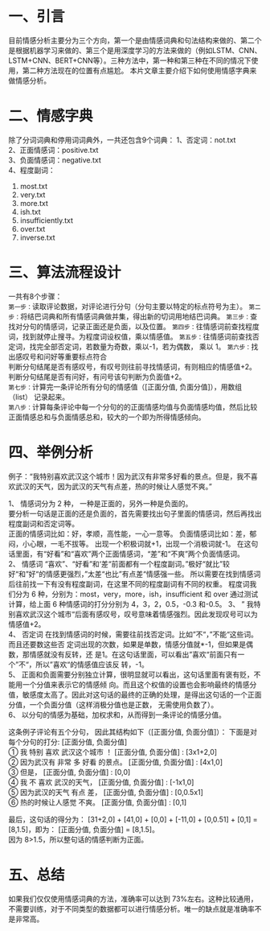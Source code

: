 # 一、引言
目前情感分析主要分为三个方向，第一个是由情感词典和句法结构来做的、第二个是根据机器学习来做的、第三个是用深度学习的方法来做的（例如LSTM、CNN、LSTM+CNN、BERT+CNN等）。三种方法中，第一种和第三种在不同的情况下使用，第二种方法现在的位置有点尴尬。
本片文章主要介绍下如何使用情感字典来做情感分析。

# 二、情感字典
除了分词词典和停用词词典外，一共还包含9个词典：
1、否定词：not.txt  
2、正面情感词：positive.txt  
3、负面情感词：negative.txt  
4、程度副词：  
1) most.txt  
2) very.txt  
3) more.txt  
4) ish.txt  
5) insufficiently.txt  
6) over.txt  
7) inverse.txt  

# 三、算法流程设计
一共有8个步骤：  
`第一步：`读取评论数据，对评论进行分句（分句主要以特定的标点符号为主）。
`第二步：`将结巴词典和所有情感词典做并集，得出新的切词用地结巴词典。
`第三步：`查找对分句的情感词，记录正面还是负面，以及位置。
`第四步：`往情感词前查找程度词，找到就停止搜寻。为程度词设权值，乘以情感值。
`第五步：`往情感词前查找否定词，找完全部否定词，若数量为奇数，乘以-1，若为偶数， 乘以 1。
`第六步：`找出感叹号和问好等重要标点符合  
判断分句结尾是否有感叹号，有叹号则往前寻找情感词，有则相应的情感值+2。  
判断分句结尾是否有问好，有问号该句判断为负面值+2。  
`第七步：`计算完一条评论所有分句的情感值（[正面分值, 负面分值]），用数组（list） 记录起来。  
`第八步：`计算每条评论中每一个分句的的正面情感均值与负面情感均值，然后比较正面情感总和与负面情感总和，较大的一个即为所得情感倾向。  

# 四、举例分析
例子：“我特别喜欢武汉这个城市！因为武汉有非常多好看的景点。但是，我不喜欢武汉的天气，因为武汉的天气有点差，热的时候让人感觉不爽。”

1、 情感词分为 2 种， 一种是正面的，另外一种是负面的。  
要分析一句话是正面的还是负面的，首先需要找出句子里面的情感词，然后再找出程度副词和否定词等。  
正面的情感词比如：好，孝顺，高性能，一心一意等。 负面情感词比如：差，郁闷，小心眼，一毛不拔等。 出现一个积极词就+1，出现一个消极词就-1。 在这句话里面，有“好看”和“喜欢”两个正面情感词，“差”和“不爽”两个负面情感词。  
2、 情感词 “喜欢”、“好看”和‘差“前面都有一个程度副词。”极好“就比”较好“和”好“的情感更强烈，”太差“也比”有点差“情感强一些。 所以需要在找到情感词后往前找一下有没有程度副词，在这里不同的程度副词有不同的权重。 程度词我们分为 6 种，分别为：most，very，more，ish，insufficient 和 over 通过测试计算，给上面 6 种情感词的打分分别为 4，3，2，0.5，-0.3 和-0.5。
3、 ” 我特别喜欢武汉这个城市“后面有感叹号，叹号意味着情感强烈。因此发现叹号可以为情感值+2。  
4、 否定词 在找到情感词的时候，需要往前找否定词。比如”不“，”不能“这些词。而且还要数这些否 定词出现的次数，如果是单数，情感分值就*-1，但如果是偶数，那情感就没有反转，还 是1。在这句话里面，可以看出”喜欢“前面只有一个”不“，所以”喜欢“的情感值应该反 转，-1。  
5、 正面和负面需要分别独立计算，很明显就可以看出，这句话里面有褒有贬，不能用一个分值来表示它的情感倾 向。而且这个权值的设置也会影响最终的情感分值，敏感度太高了。因此对这句话的最终的正确的处理，是得出这句话的一个正面分值，一个负面分值（这样消极分值也是正数， 无需使用负数了）。  
6、 以分句的情感为基础，加权求和，从而得到一条评论的情感分值。  

这条例子评论有五个分句， 因此其结构如下（[正面分值, 负面分值]）： 下面是对每个分句的打分: [正面分值, 负面分值]  
① 我 特别 喜欢 武汉这个城市 ！ [正面分值, 负面分值] : [3x1+2,0]  
② 因为武汉有 非常 多 好看 的景点。 [正面分值, 负面分值] : [4x1,0]  
③ 但是， [正面分值, 负面分值] : [0,0]  
④ 我 不 喜欢 武汉的天气， [正面分值, 负面分值] : [-1x1,0]  
⑤ 因为武汉的天气 有点 差， [正面分值, 负面分值] : [0,0.5x1]  
⑥ 热的时候让人感觉 不爽。 [正面分值, 负面分值] : [0,1]  

最后，这句话的得分为： [31+2,0] + [41,0] + [0,0] + [-11,0] + [0,0.51] + [0,1] = [8,1.5]，即为： [正面分值, 负面分值] = [8,1.5]。  
因为 8>1.5，所以整句话的情感判断为正面。  

# 五、总结
如果我们仅仅使用情感词典的方法，准确率可以达到 73%左右。这种比较通用，不需要训练，对于不同类型的数据都可以进行情感分析。唯一的缺点就是准确率不是非常高。  
